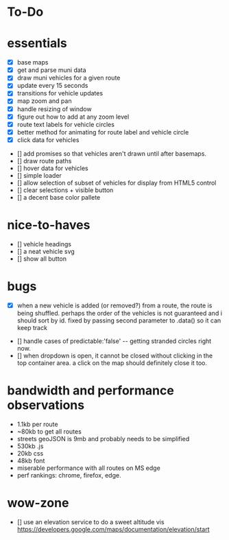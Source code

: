 # To-Do

# essentials
- [x] base maps
- [x] get and parse muni data
- [x] draw muni vehicles for a given route
- [x] update every 15 seconds
- [x] transitions for vehicle updates
- [x] map zoom and pan
- [x] handle resizing of window
- [x] figure out how to add at any zoom level
- [x] route text labels for vehicle circles
- [x] better method for animating for route label and vehicle circle
- [x] click data for vehicles
- [] add promises so that vehicles aren't drawn until after basemaps.
- [] draw route paths
- [] hover data for vehicles
- [] simple loader
- [] allow selection of subset of vehicles for display from HTML5 control
- [] clear selections + visible button
- [] a decent base color pallete

# nice-to-haves
- [] vehicle headings
- [] a neat vehicle svg
- [] show all button

# bugs
- [x] when a new vehicle is added (or removed?) from a route, the route is being shuffled.  perhaps the order of the vehicles is not guaranteed and i should sort by id.  fixed by passing second parameter to .data() so it can keep track
- [] handle cases of predictable:'false' -- getting stranded circles right now.
- [] when dropdown is open, it cannot be closed without clicking in the top container area.  a click on the map should definitely close it too.


# bandwidth and performance observations
- 1.1kb per route
- ~80kb to get all routes
- streets geoJSON is 9mb and probably needs to be simplified
- 530kb .js
- 20kb css
- 48kb font
- miserable performance with all routes on MS edge
- perf rankings:  chrome, firefox, edge.

# wow-zone
- [] use an elevation service to do a sweet altitude vis 
    https://developers.google.com/maps/documentation/elevation/start 
